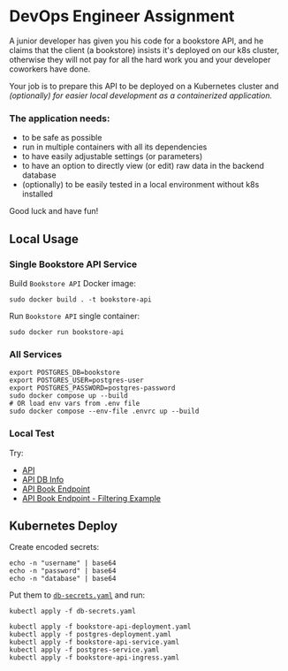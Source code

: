 # DevOps Engineer Assignment

A junior developer has given you his code for a bookstore API, and he claims that 
the client (a bookstore) insists it's deployed on our k8s cluster, otherwise they will not pay
for all the hard work you and your developer coworkers have done. 

Your job is to prepare this API to be deployed on a Kubernetes cluster and <em>(optionally)
for easier local development as a containerized application.</em>

### The application needs:  
- to be safe as possible
- run in multiple containers with all its dependencies
- to have easily adjustable settings (or parameters)
- to have an option to directly view (or edit) raw data in the backend database
- (optionally) to be easily tested in a local environment
without k8s installed

Good luck and have fun!

## Local Usage

### Single Bookstore API Service

Build `Bookstore API` Docker image:

```shell
sudo docker build . -t bookstore-api
```

Run `Bookstore API` single container:

```shell
sudo docker run bookstore-api
```

### All Services

```shell
export POSTGRES_DB=bookstore
export POSTGRES_USER=postgres-user
export POSTGRES_PASSWORD=postgres-password
sudo docker compose up --build
# OR load env vars from .env file
sudo docker compose --env-file .envrc up --build
```

### Local Test

Try:

- [API](http://127.0.0.1:8000/)
- [API DB Info](http://127.0.0.1:8000/db_info/)
- [API Book Endpoint](http://127.0.0.1:8000/book/)
- [API Book Endpoint - Filtering Example](http://127.0.0.1:8000/book/?name=Truckers)

## Kubernetes Deploy

Create encoded secrets:

```shell
echo -n "username" | base64
echo -n "password" | base64
echo -n "database" | base64
```

Put them to [`db-secrets.yaml`](db-secrets.yaml) and run:

```shell
kubectl apply -f db-secrets.yaml

kubectl apply -f bookstore-api-deployment.yaml
kubectl apply -f postgres-deployment.yaml
kubectl apply -f bookstore-api-service.yaml
kubectl apply -f postgres-service.yaml
kubectl apply -f bookstore-api-ingress.yaml
```
